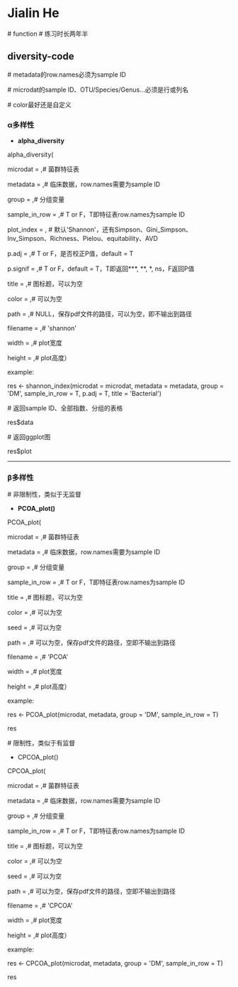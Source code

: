 # Jialin He

\# function
\# 练习时长两年半

## diversity-code

\# metadata的row.names必须为sample ID

\# microdat的sample ID、OTU/Species/Genus...必须是行或列名

\# color最好还是自定义

### α多样性

- **alpha_diversity**

alpha_diversity(

microdat = ,# 菌群特征表

metadata = ,# 临床数据，row.names需要为sample ID

group = ,# 分组变量

sample_in_row = ,# T or F，T即特征表row.names为sample ID

plot_index = , # 默认'Shannon'，还有Simpson、Gini_Simpson、Inv_Simpson、Richness、Pielou、equitability、AVD

p.adj = ,# T or F，是否校正P值，default = T

p.signif = ,# T or F，default = T，T即返回***, **, *, ns，F返回P值

title = ,# 图标题，可以为空

color = ,# 可以为空

path = ,# NULL，保存pdf文件的路径，可以为空，即不输出到路径

filename = ,# 'shannon'

width = ,# plot宽度

height = ,# plot高度）

example:

res <- shannon_index(microdat = microdat, metadata = metadata, group = 'DM', sample_in_row = T, p.adj = T, title = 'Bacterial')

\# 返回sample ID、全部指数、分组的表格

res$data

\# 返回ggplot图

res$plot

----

### β多样性

\# 非限制性，类似于无监督

- **PCOA_plot()**

PCOA_plot(

microdat = ,# 菌群特征表

metadata = ,# 临床数据，row.names需要为sample ID

group = ,# 分组变量

sample_in_row = ,# T or F，T即特征表row.names为sample ID

title = ,# 图标题，可以为空

color = ,# 可以为空

seed = ,# 可以为空

path = ,# 可以为空，保存pdf文件的路径，空即不输出到路径

filename = ,# 'PCOA'

width = ,# plot宽度

height = ,# plot高度）


example:

res <- PCOA_plot(microdat, metadata, group = 'DM', sample_in_row = T)

res


\# 限制性，类似于有监督

- CPCOA_plot()

CPCOA_plot(

microdat = ,# 菌群特征表

metadata = ,# 临床数据，row.names需要为sample ID

group = ,# 分组变量

sample_in_row = ,# T or F，T即特征表row.names为sample ID

title = ,# 图标题，可以为空

color = ,# 可以为空

seed = ,# 可以为空

path = ,# 可以为空，保存pdf文件的路径，空即不输出到路径

filename = ,# 'CPCOA'

width = ,# plot宽度

height = ,# plot高度）

example:

res <- CPCOA_plot(microdat, metadata, group = 'DM', sample_in_row = T)

res


